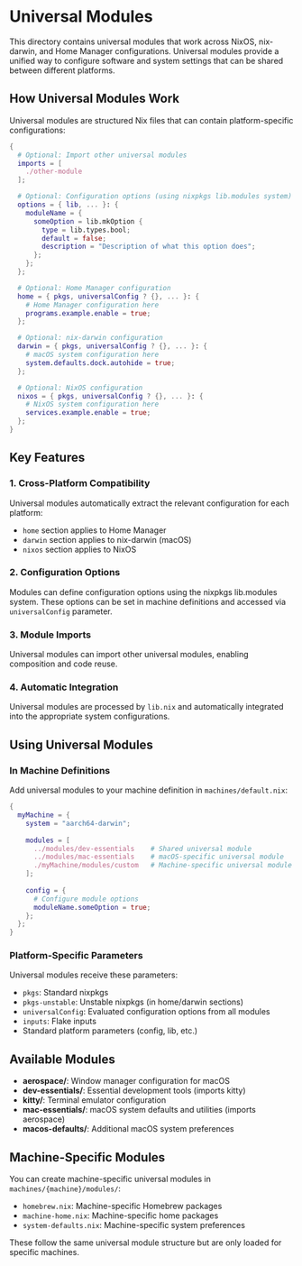 # Universal Modules

This directory contains universal modules that work across NixOS, nix-darwin, and Home Manager configurations. Universal modules provide a unified way to configure software and system settings that can be shared between different platforms.

## How Universal Modules Work

Universal modules are structured Nix files that can contain platform-specific configurations:

```nix
{
  # Optional: Import other universal modules
  imports = [
    ./other-module
  ];

  # Optional: Configuration options (using nixpkgs lib.modules system)
  options = { lib, ... }: {
    moduleName = {
      someOption = lib.mkOption {
        type = lib.types.bool;
        default = false;
        description = "Description of what this option does";
      };
    };
  };

  # Optional: Home Manager configuration
  home = { pkgs, universalConfig ? {}, ... }: {
    # Home Manager configuration here
    programs.example.enable = true;
  };

  # Optional: nix-darwin configuration  
  darwin = { pkgs, universalConfig ? {}, ... }: {
    # macOS system configuration here
    system.defaults.dock.autohide = true;
  };

  # Optional: NixOS configuration
  nixos = { pkgs, universalConfig ? {}, ... }: {
    # NixOS system configuration here
    services.example.enable = true;
  };
}
```

## Key Features

### 1. Cross-Platform Compatibility
Universal modules automatically extract the relevant configuration for each platform:
- `home` section applies to Home Manager
- `darwin` section applies to nix-darwin (macOS)  
- `nixos` section applies to NixOS

### 2. Configuration Options
Modules can define configuration options using the nixpkgs lib.modules system. These options can be set in machine definitions and accessed via `universalConfig` parameter.

### 3. Module Imports
Universal modules can import other universal modules, enabling composition and code reuse.

### 4. Automatic Integration
Universal modules are processed by `lib.nix` and automatically integrated into the appropriate system configurations.

## Using Universal Modules

### In Machine Definitions

Add universal modules to your machine definition in `machines/default.nix`:

```nix
{
  myMachine = {
    system = "aarch64-darwin";
    
    modules = [
      ../modules/dev-essentials    # Shared universal module
      ../modules/mac-essentials    # macOS-specific universal module
      ./myMachine/modules/custom   # Machine-specific universal module
    ];
    
    config = {
      # Configure module options
      moduleName.someOption = true;
    };
  };
}
```

### Platform-Specific Parameters

Universal modules receive these parameters:
- `pkgs`: Standard nixpkgs
- `pkgs-unstable`: Unstable nixpkgs (in home/darwin sections)
- `universalConfig`: Evaluated configuration options from all modules
- `inputs`: Flake inputs
- Standard platform parameters (config, lib, etc.)

## Available Modules

- **aerospace/**: Window manager configuration for macOS
- **dev-essentials/**: Essential development tools (imports kitty)
- **kitty/**: Terminal emulator configuration
- **mac-essentials/**: macOS system defaults and utilities (imports aerospace)
- **macos-defaults/**: Additional macOS system preferences

## Machine-Specific Modules

You can create machine-specific universal modules in `machines/{machine}/modules/`:
- `homebrew.nix`: Machine-specific Homebrew packages
- `machine-home.nix`: Machine-specific home packages
- `system-defaults.nix`: Machine-specific system preferences

These follow the same universal module structure but are only loaded for specific machines.
